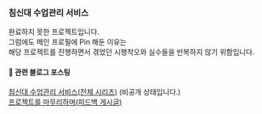 ### 침신대 수업관리 서비스  

완료하지 못한 프로젝트입니다.    
그럼에도 메인 프로필에 Pin 해둔 이유는  
해당 프로젝트를 진행하면서 겪었던 시행착오와 실수들을 반복하지 않기 위함입니다.  


#### 📝 관련 블로그 포스팅 
[<u>침신대 수업관리 서비스(전체 시리즈)</u>](https://velog.io/@dode/series/Project-%EC%88%98%EC%97%85-%EA%B4%80%EB%A6%AC-%EC%84%9C%EB%B9%84%EC%8A%A4)  (비공개 상태입니다.)  
[<u>프로젝트를 마무리하며(피드백 게시글)</u>](https://velog.io/@dode/%EC%88%98%EC%97%85-%EA%B4%80%EB%A6%AC-%EC%84%9C%EB%B9%84%EC%8A%A4-%ED%94%84%EB%A1%9C%EC%A0%9D%ED%8A%B8%EB%A5%BC-%EC%A0%95%EB%A6%AC%ED%95%98%EB%A9%B0)
